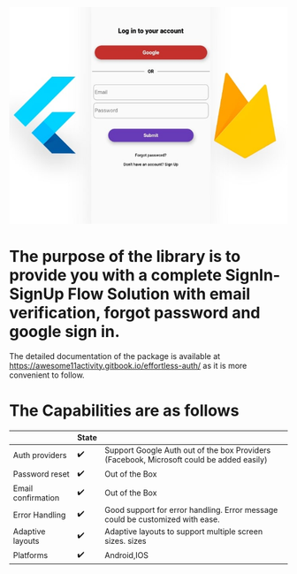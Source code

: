 ![Alt text](screenshots/thumbnail.jpg)

# The purpose of the library is to provide you with a complete SignIn-SignUp Flow Solution with email verification, forgot password and google sign in.

The detailed documentation of the package is available at https://awesome11activity.gitbook.io/effortless-auth/ as it is more convenient to follow.

# The Capabilities are as follows

|                    | State |                                                                                          |
| ------------------ | ----- | ---------------------------------------------------------------------------------------- |
| Auth providers     | ✔️    | Support Google Auth out of the box Providers (Facebook, Microsoft could be added easily) |
| Password reset     | ✔️    | Out of the Box                                                                           |
| Email confirmation | ✔️    | Out of the Box                                                                           |
| Error Handling     | ✔️    | Good support for error handling. Error message could be customized with ease.            |
| Adaptive layouts   | ✔️    | Adaptive layouts to support multiple screen sizes. sizes                                 |
| Platforms          | ✔️    | Android,IOS                                                                              | Platforms | ✔️ | Android,IOS | <!--  --> |
